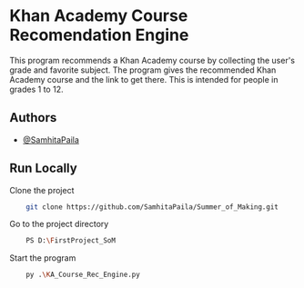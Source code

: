 # Khan Academy Course Recomendation Engine

This program recommends a Khan Academy course by collecting the user's grade and favorite subject. The program gives the recommended Khan Academy course and the link to get there. This is intended for people in grades 1 to 12.

## Authors

- [@SamhitaPaila](https://github.com/SamhitaPaila)

## Run Locally

Clone the project

```bash
    git clone https://github.com/SamhitaPaila/Summer_of_Making.git
```

Go to the project directory

```bash
    PS D:\FirstProject_SoM
```
Start the program

```bash
    py .\KA_Course_Rec_Engine.py
```

[def]: https://github.com/SamhitaPaila